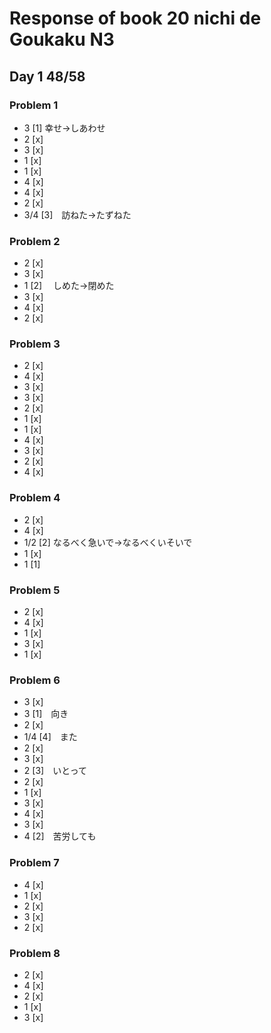 # Response of book 20 nichi de Goukaku N3

## Day 1  48/58

### Problem 1 
- 3 [1]  幸せ→しあわせ
- 2 [x]
- 3 [x]
- 1 [x]
- 1 [x]
- 4 [x] 
- 4 [x]
- 2 [x]
- 3/4 [3]　訪ねた→たずねた

### Problem 2
- 2  [x] 
- 3  [x]
- 1  [2] 　しめた→閉めた
- 3  [x]
- 4  [x]
- 2  [x]

### Problem 3 
- 2  [x]
- 4  [x]
- 3  [x]
- 3  [x]
- 2  [x]
- 1  [x] 
- 1  [x]
- 4  [x]
- 3  [x]
- 2  [x]
- 4  [x]

### Problem 4
- 2  [x]
- 4  [x]
- 1/2  [2] なるべく急いで→なるべくいそいで
- 1  [x]
- 1  [1]

### Problem 5
- 2  [x]
- 4  [x]
- 1  [x]
- 3  [x]
- 1  [x]

### Problem 6
- 3  [x]
- 3  [1]　向き
- 2  [x]
- 1/4  [4]　また
- 2  [x]
- 3  [x]
- 2  [3]　いとって
- 2  [x]
- 1  [x]
- 3  [x]
- 4  [x]
- 3  [x]
- 4  [2]　苦労しても

### Problem 7 
- 4 [x]
- 1 [x]
- 2 [x]
- 3 [x]
- 2 [x]

### Problem 8
- 2 [x]
- 4 [x]
- 2 [x]
- 1 [x]
- 3 [x]


